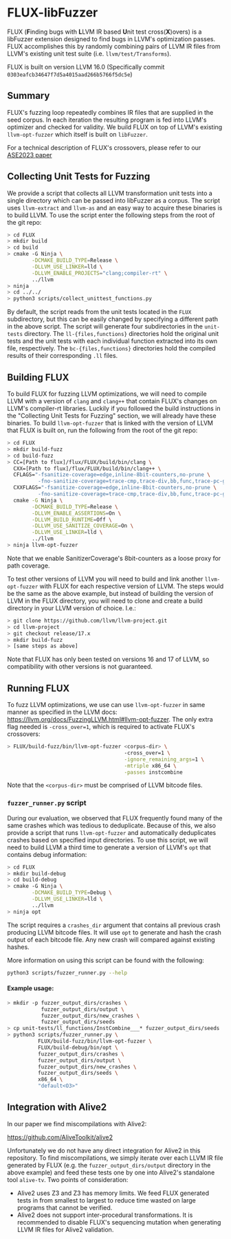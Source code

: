 # FLUX-libFuzzer

FLUX (**F**inding bugs with **L**LVM IR based **U**nit test cross(**X**)overs) is a libFuzzer extension designed to find bugs in LLVM's optimization passes.
FLUX accomplishes this by randomly combining pairs of LLVM IR files from LLVM's existing unit test suite (i.e. `llvm/test/Transforms`).

FLUX is built on version LLVM 16.0 (Specifically commit `0303eafcb34647f7d5a4015aad266b5766f5dc5e`)

## Summary

FLUX's fuzzing loop repeatedly combines IR files that are supplied in the seed corpus.
In each iteration the resulting program is fed into LLVM's optimizer and checked for validity.
We build FLUX on top of LLVM's existing `llvm-opt-fuzzer` which itself is built on `libFuzzer`.

For a technical description of FLUX's crossovers, please refer to our [ASE2023 paper](https://ieeexplore.ieee.org/abstract/document/10298377)

## Collecting Unit Tests for Fuzzing

We provide a script that collects all LLVM transformation unit tests into a single directory which can be passed into libFuzzer as a corpus.
The script uses `llvm-extract` and `llvm-as` and an easy way to acquire these binaries is to build LLVM.
To use the script enter the following steps from the root of the git repo:

```bash
> cd FLUX
> mkdir build
> cd build
> cmake -G Ninja \
        -DCMAKE_BUILD_TYPE=Release \
        -DLLVM_USE_LINKER=lld \
        -DLLVM_ENABLE_PROJECTS="clang;compiler-rt" \
        ../llvm
> ninja
> cd ../../
> python3 scripts/collect_unittest_functions.py 
```

By default, the script reads from the unit tests located in the `FLUX` subdirectory, but this can be easily changed by specifying a different path in the above script.
The script will generate four subdirectories in the `unit-tests` directory. The `ll-{files,functions}` directories hold the original unit tests and the unit tests with each individual function extracted into its own file, respectively. The `bc-{files,functions}` directories hold the compiled results of their corresponding `.ll` files.

## Building FLUX

To build FLUX for fuzzing LLVM optimizations, we will need to compile LLVM with a version of `clang` and `clang++` that contain FLUX's changes on LLVM's compiler-rt libraries.
Luckily if you followed the build instructions in the "Collecting Unit Tests for Fuzzing" section, we will already have these binaries.
To build `llvm-opt-fuzzer` that is linked with the version of LLVM that FLUX is built on, run the following from the root of the git repo:

```bash
> cd FLUX
> mkdir build-fuzz
> cd build-fuzz
> CC=[Path to flux]/flux/FLUX/build/bin/clang \
  CXX=[Path to flux]/flux/FLUX/build/bin/clang++ \
  CFLAGS="-fsanitize-coverage=edge,inline-8bit-counters,no-prune \
          -fno-sanitize-coverage=trace-cmp,trace-div,bb,func,trace-pc-guard,trace-pc,indirect-calls,pc-table" \
  CXXFLAGS="-fsanitize-coverage=edge,inline-8bit-counters,no-prune \
          -fno-sanitize-coverage=trace-cmp,trace-div,bb,func,trace-pc-guard,trace-pc,indirect-calls,pc-table" \
  cmake -G Ninja \
        -DCMAKE_BUILD_TYPE=Release \
        -DLLVM_ENABLE_ASSERTIONS=On \
        -DLLVM_BUILD_RUNTIME=Off \
        -DLLVM_USE_SANITIZE_COVERAGE=On \
        -DLLVM_USE_LINKER=lld \
        ../llvm
> ninja llvm-opt-fuzzer
```

Note that we enable SanitizerCoverage's 8bit-counters as a loose proxy for path coverage.

To test other versions of LLVM you will need to build and link another `llvm-opt-fuzzer` with FLUX for each respective version of LLVM.
The steps would be the same as the above example, but instead of building the version of LLVM in the FLUX directory, you will need to clone
and create a build directory in your LLVM version of choice. I.e.:

```bash
> git clone https://github.com/llvm/llvm-project.git
> cd llvm-project
> git checkout release/17.x
> mkdir build-fuzz
> [same steps as above]
```

Note that FLUX has only been tested on versions 16 and 17 of LLVM, so compatibility with other versions is not guaranteed.

## Running FLUX

To fuzz LLVM optimizations, we use can use `llvm-opt-fuzzer` in same manner as specified in the LLVM docs: https://llvm.org/docs/FuzzingLLVM.html#llvm-opt-fuzzer.
The only extra flag needed is `-cross_over=1`, which is required to activate FLUX's crossovers:

```bash
> FLUX/build-fuzz/bin/llvm-opt-fuzzer <corpus-dir> \
                                      -cross_over=1 \
                                      -ignore_remaining_args=1 \
                                      -mtriple x86_64 \
                                      -passes instcombine
```

Note that the `<corpus-dir>` must be comprised of LLVM bitcode files.


### `fuzzer_runner.py` script

During our evaluation, we observed that FLUX frequently found many of the same crashes which was tedious to deduplicate.
Because of this, we also provide a script that runs `llvm-opt-fuzzer` and automatically deduplicates crashes based on specified input directories.
To use this script, we will need to build LLVM a third time to generate a version of LLVM's `opt` that contains debug information:

```bash
> cd FLUX
> mkdir build-debug
> cd build-debug
> cmake -G Ninja \
        -DCMAKE_BUILD_TYPE=Debug \
        -DLLVM_USE_LINKER=lld \
        ../llvm
> ninja opt
```

The script requires a `crashes_dir` argument that contains all previous crash producing LLVM bitcode files. It will use `opt` to generate and hash
the crash output of each bitcode file. Any new crash will compared against existing hashes.

More information on using this script can be found with the following:
```bash
python3 scripts/fuzzer_runner.py --help
```

#### Example usage:

```bash
> mkdir -p fuzzer_output_dirs/crashes \
           fuzzer_output_dirs/output \
           fuzzer_output_dirs/new_crashes \
           fuzzer_output_dirs/seeds
> cp unit-tests/ll_functions/InstCombine___* fuzzer_output_dirs/seeds
> python3 scripts/fuzzer_runner.py \
          FLUX/build-fuzz/bin/llvm-opt-fuzzer \
          FLUX/build-debug/bin/opt \
          fuzzer_output_dirs/crashes \
          fuzzer_output_dirs/output \
          fuzzer_output_dirs/new_crashes \
          fuzzer_output_dirs/seeds \
          x86_64 \
          "default<O3>"
```

## Integration with Alive2

In our paper we find miscompilations with Alive2:

https://github.com/AliveToolkit/alive2

Unfortunately we do not have any direct integration for Alive2 in this repository.
To find miscompilations, we simply iterate over each LLVM IR file generated by FLUX (e.g. the `fuzzer_output_dirs/output` directory in the above example) and feed these tests one by one into Alive2's standalone tool `alive-tv`.
Two points of consideration:
- Alive2 uses Z3 and Z3 has memory limits. We feed FLUX generated tests in from smallest to largest to reduce time wasted on large programs that cannot be verified.
- Alive2 does not support inter-procedural transformations. It is recommended to disable FLUX's sequencing mutation when generating LLVM IR files for Alive2 validation.
